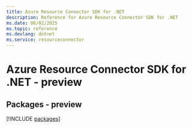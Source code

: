 ```yaml
---
title: Azure Resource Connector SDK for .NET
description: Reference for Azure Resource Connector SDK for .NET
ms.date: 06/02/2025
ms.topic: reference
ms.devlang: dotnet
ms.service: resourceconnector
---
```

# Azure Resource Connector SDK for .NET - preview
## Packages - preview
[!INCLUDE [packages](resource-connector-index.md)]
